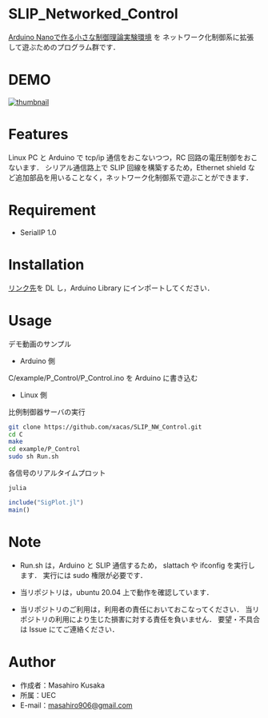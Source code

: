 # SLIP_Networked_Control

[Arduino Nanoで作る小さな制御理論実験環境](https://qiita.com/HppyCtrlEngnrng/items/38047016944f60724da8) を
ネットワーク化制御系に拡張して遊ぶためのプログラム群です．

# DEMO
 
 [![thumbnail](https://pbs.twimg.com/ext_tw_video_thumb/1294636262259748870/pu/img/Vcg0JoUhMITbztZ9.jpg)](https://twitter.com/i/status/1294636316978634752)
 
# Features
 
 Linux PC と Arduino で tcp/ip 通信をおこないつつ，RC 回路の電圧制御をおこないます．
 シリアル通信路上で SLIP 回線を構築するため，Ethernet shield など追加部品を用いることなく，ネットワーク化制御系で遊ぶことができます．
 
# Requirement
 
* SerialIP 1.0
 
# Installation

[リンク先](https://github.com/Inokinoki/SerialIP)を DL し，Arduino Library にインポートしてください．

# Usage
 
デモ動画のサンプル
 
* Arduino 側

C/example/P_Control/P_Control.ino を Arduino に書き込む

* Linux 側

比例制御器サーバの実行

```bash
git clone https://github.com/xacas/SLIP_NW_Control.git
cd C
make
cd example/P_Control
sudo sh Run.sh
```
 
 各信号のリアルタイムプロット
 
 ```bash
 julia
 ```
 
 ```julia
 include("SigPlot.jl")
 main()
 ```
 
# Note
 
 * Run.sh は，Arduino と SLIP 通信するため，
 slattach や ifconfig を実行します．
 実行には sudo 権限が必要です．
 
 * 当リポジトリは，ubuntu 20.04 上で動作を確認しています．
 
 * 当リポジトリのご利用は，利用者の責任においておこなってください．
 当リポジトリの利用により生じた損害に対する責任を負いません．
 要望・不具合は Issue にてご連絡ください．
 
# Author
 
* 作成者：Masahiro Kusaka
* 所属：UEC
* E-mail：masahiro906@gmail.com
